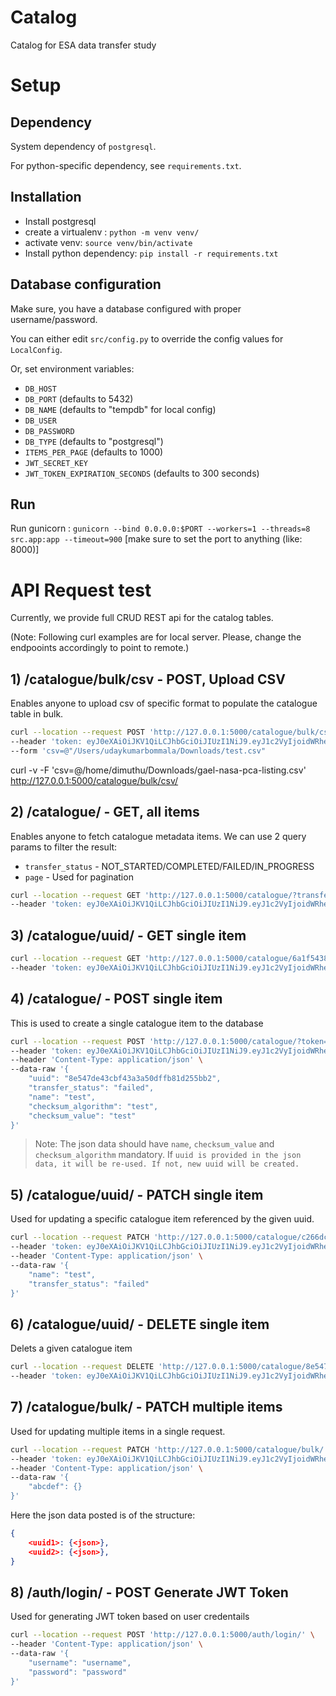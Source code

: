 # Catalog
Catalog for ESA data transfer study


# Setup

## Dependency

System dependency of `postgresql`.

For python-specific dependency, see `requirements.txt`.

## Installation

- Install postgresql
- create a virtualenv : `python -m venv venv/`
- activate venv: `source venv/bin/activate`
- Install python dependency: `pip install -r requirements.txt`

## Database configuration

Make sure, you have a database configured with proper username/password.

You can either edit `src/config.py` to override the config values for `LocalConfig`.

Or, set environment variables:
- `DB_HOST`
- `DB_PORT` (defaults to 5432)
- `DB_NAME` (defaults to "tempdb" for local config)
- `DB_USER`
- `DB_PASSWORD`
- `DB_TYPE` (defaults to "postgresql")
- `ITEMS_PER_PAGE` (defaults to 1000)
- `JWT_SECRET_KEY`
- `JWT_TOKEN_EXPIRATION_SECONDS` (defaults to 300 seconds)

## Run

Run gunicorn : `gunicorn --bind 0.0.0.0:$PORT --workers=1 --threads=8 src.app:app --timeout=900`
[make sure to set the port to anything (like: 8000)]

# API Request test

Currently, we provide full CRUD REST api for the catalog tables.

(Note: Following curl examples are for local server. Please, change the endpooints accordingly to point to remote.)

## 1) /catalogue/bulk/csv - POST, Upload CSV

Enables anyone to upload csv of specific format to populate the catalogue table in bulk.

```bash
curl --location --request POST 'http://127.0.0.1:5000/catalogue/bulk/csv/' \
--header 'token: eyJ0eXAiOiJKV1QiLCJhbGciOiJIUzI1NiJ9.eyJ1c2VyIjoidWRheSIsInBhc3N3b3JkIjoidWRheSIsImV4cCI6MTY1MjMzNTgzNn0.UfKN62xWmsXTzwy7tmRbP6I9DbrtXMnidQFFLq6epfs' \
--form 'csv=@"/Users/udaykumarbommala/Downloads/test.csv"
```
curl -v -F 'csv=@/home/dimuthu/Downloads/gael-nasa-pca-listing.csv' http://127.0.0.1:5000/catalogue/bulk/csv/

## 2) /catalogue/ - GET, all items

Enables anyone to fetch catalogue metadata items. We can use 2 query params to filter the result:
- `transfer_status` - NOT_STARTED/COMPLETED/FAILED/IN_PROGRESS
- `page` - Used for pagination


```bash
curl --location --request GET 'http://127.0.0.1:5000/catalogue/?transfer_status=NOT_STARTED' \
--header 'token: eyJ0eXAiOiJKV1QiLCJhbGciOiJIUzI1NiJ9.eyJ1c2VyIjoidWRheSIsInBhc3N3b3JkIjoidWRheSIsImV4cCI6MTY1MjMzNTgzNn0.UfKN62xWmsXTzwy7tmRbP6I9DbrtXMnidQFFLq6epfs'
```

## 3)  /catalogue/uuid/ - GET single item

```bash
curl --location --request GET 'http://127.0.0.1:5000/catalogue/6a1f5438-50d1-4e02-a11b-52f9018da69f/' \
--header 'token: eyJ0eXAiOiJKV1QiLCJhbGciOiJIUzI1NiJ9.eyJ1c2VyIjoidWRheSIsInBhc3N3b3JkIjoidWRheSIsImV4cCI6MTY1MjMzNTgzNn0.UfKN62xWmsXTzwy7tmRbP6I9DbrtXMnidQFFLq6epfs'
```

## 4) /catalogue/ - POST single item

This  is used to create a single catalogue item to the database

```bash
curl --location --request POST 'http://127.0.0.1:5000/catalogue/?token=eyJ0eXAiOiJKV1QiLCJhbGciOiJIUzI1NiJ9.eyJ1c2VyIjoidWRheSIsInBhc3N3b3JkIjoidWRheSIsImV4cGlyYXRpb24iOiIyMDIyLTA3LTEwIDAxOjQ5OjEwLjQ4MDY0OCIsImFsZ29yaXRobSI6IkhTMjU2In0.T2UNUeZkqtZcV11LgKkGSc92RSN9aqui0cloz_ef7JY' \
--header 'token: eyJ0eXAiOiJKV1QiLCJhbGciOiJIUzI1NiJ9.eyJ1c2VyIjoidWRheSIsInBhc3N3b3JkIjoidWRheSIsImV4cCI6MTY1MjMzNTgzNn0.UfKN62xWmsXTzwy7tmRbP6I9DbrtXMnidQFFLq6epfs' \
--header 'Content-Type: application/json' \
--data-raw '{
    "uuid": "8e547de43cbf43a3a50dffb81d255bb2",
    "transfer_status": "failed",
    "name": "test",
    "checksum_algorithm": "test",
    "checksum_value": "test"
}'
```

> Note: The json data should have `name`, `checksum_value` and `checksum_algorithm` mandatory. If `uuid is provided in the json data, it will be re-used. If not, new uuid will be created.`

## 5) /catalogue/uuid/ - PATCH single item

Used for updating a specific catalogue item referenced by the given uuid.

```bash
curl --location --request PATCH 'http://127.0.0.1:5000/catalogue/c266dc7b9fad4d64aaa7d103b6f0af09/' \
--header 'token: eyJ0eXAiOiJKV1QiLCJhbGciOiJIUzI1NiJ9.eyJ1c2VyIjoidWRheSIsInBhc3N3b3JkIjoidWRheSIsImV4cCI6MTY1MjMzNTgzNn0.UfKN62xWmsXTzwy7tmRbP6I9DbrtXMnidQFFLq6epfs' \
--header 'Content-Type: application/json' \
--data-raw '{
    "name": "test",
    "transfer_status": "failed"
}'
```

## 6) /catalogue/uuid/ - DELETE single item

Delets a given catalogue item

```bash
curl --location --request DELETE 'http://127.0.0.1:5000/catalogue/8e547de43cbf43a3a50dffb81d255bb2/' \
--header 'token: eyJ0eXAiOiJKV1QiLCJhbGciOiJIUzI1NiJ9.eyJ1c2VyIjoidWRheSIsInBhc3N3b3JkIjoidWRheSIsImV4cCI6MTY1MjMzNTgzNn0.UfKN62xWmsXTzwy7tmRbP6I9DbrtXMnidQFFLq6epfs'
```


## 7) /catalogue/bulk/ - PATCH multiple items

Used for updating multiple items in a single request.

```bash
curl --location --request PATCH 'http://127.0.0.1:5000/catalogue/bulk/' \
--header 'token: eyJ0eXAiOiJKV1QiLCJhbGciOiJIUzI1NiJ9.eyJ1c2VyIjoidWRheSIsInBhc3N3b3JkIjoidWRheSIsImV4cCI6MTY1MjMzNTgzNn0.UfKN62xWmsXTzwy7tmRbP6I9DbrtXMnidQFFLq6epfs' \
--header 'Content-Type: application/json' \
--data-raw '{
    "abcdef": {}
}'
```

Here the json data posted is of the structure:
```json
{
    <uuid1>: {<json>},
    <uuid2>: {<json>},
}
```

## 8) /auth/login/ - POST Generate JWT Token

Used for generating JWT token based on user credentails
```bash
curl --location --request POST 'http://127.0.0.1:5000/auth/login/' \
--header 'Content-Type: application/json' \
--data-raw '{
    "username": "username",
    "password": "password"
}'
```
